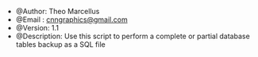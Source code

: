  * @Author:   Theo Marcellus
 * @Email    :   cnngraphics@gmail.com
 * @Version:   1.1
 * @Description:   Use this script to perform a complete or partial database tables backup as a SQL file
